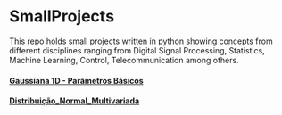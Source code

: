 # SmallProjects

This repo holds small projects written in python showing concepts from different disciplines
ranging from Digital Signal Processing, Statistics, Machine Learning, Control, Telecommunication
among others.

#### [Gaussiana 1D - Parâmetros Básicos](./Gaussiana_1D-Parametros_básicos/Gaussiana_1D-Parametros_básicos.ipynb)

#### [Distribuição_Normal_Multivariada](./Distribuição_Normal_Multivariada/Distribuição_Normal_Multivariada.ipynb)
